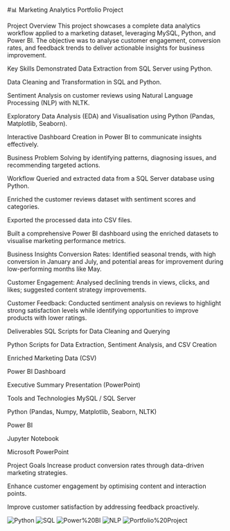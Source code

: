 #📊 Marketing Analytics Portfolio Project

Project Overview
This project showcases a complete data analytics workflow applied to a marketing dataset, leveraging MySQL, Python, and Power BI. The objective was to analyse customer engagement, conversion rates, and feedback trends to deliver actionable insights for business improvement.

Key Skills Demonstrated
Data Extraction from SQL Server using Python.

Data Cleaning and Transformation in SQL and Python.

Sentiment Analysis on customer reviews using Natural Language Processing (NLP) with NLTK.

Exploratory Data Analysis (EDA) and Visualisation using Python (Pandas, Matplotlib, Seaborn).

Interactive Dashboard Creation in Power BI to communicate insights effectively.

Business Problem Solving by identifying patterns, diagnosing issues, and recommending targeted actions.

Workflow
Queried and extracted data from a SQL Server database using Python.

Enriched the customer reviews dataset with sentiment scores and categories.

Exported the processed data into CSV files.

Built a comprehensive Power BI dashboard using the enriched datasets to visualise marketing performance metrics.

Business Insights
Conversion Rates: Identified seasonal trends, with high conversion in January and July, and potential areas for improvement during low-performing months like May.

Customer Engagement: Analysed declining trends in views, clicks, and likes; suggested content strategy improvements.

Customer Feedback: Conducted sentiment analysis on reviews to highlight strong satisfaction levels while identifying opportunities to improve products with lower ratings.

Deliverables
SQL Scripts for Data Cleaning and Querying

Python Scripts for Data Extraction, Sentiment Analysis, and CSV Creation

Enriched Marketing Data (CSV)

Power BI Dashboard

Executive Summary Presentation (PowerPoint)

Tools and Technologies
MySQL / SQL Server

Python (Pandas, Numpy, Matplotlib, Seaborn, NLTK)

Power BI

Jupyter Notebook

Microsoft PowerPoint

Project Goals
Increase product conversion rates through data-driven marketing strategies.

Enhance customer engagement by optimising content and interaction points.

Improve customer satisfaction by addressing feedback proactively.



![Python](https://img.shields.io/badge/Python-3.8%2B-blue)
![SQL](https://img.shields.io/badge/SQL-Server-informational)
![Power%20BI](https://img.shields.io/badge/Power%20BI-Data%20Visualization-yellow)
![NLP](https://img.shields.io/badge/NLP-Sentiment%20Analysis-green)
![Portfolio%20Project](https://img.shields.io/badge/Portfolio-Project-important)

